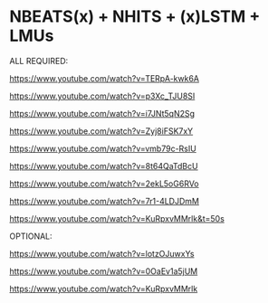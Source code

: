 # NBEATS(x) + NHITS + (x)LSTM + LMUs

ALL REQUIRED:

https://www.youtube.com/watch?v=TERpA-kwk6A

https://www.youtube.com/watch?v=p3Xc_TJU8SI

https://www.youtube.com/watch?v=i7JNt5qN2Sg

https://www.youtube.com/watch?v=Zyj8iFSK7xY

https://www.youtube.com/watch?v=vmb79c-RsIU

https://www.youtube.com/watch?v=8t64QaTdBcU

https://www.youtube.com/watch?v=2ekL5oG6RVo

https://www.youtube.com/watch?v=7r1-4LDJDmM

https://www.youtube.com/watch?v=KuRpxvMMrlk&t=50s

OPTIONAL:

https://www.youtube.com/watch?v=lotzOJuwxYs

https://www.youtube.com/watch?v=0OaEv1a5jUM

https://www.youtube.com/watch?v=KuRpxvMMrlk
